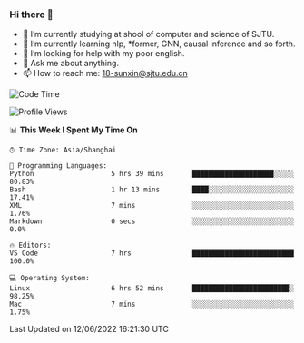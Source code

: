 ### Hi there 👋

<!--
**sunxin000/sunxin000** is a ✨ _special_ ✨ repository because its `README.md` (this file) appears on your GitHub profile.

Here are some ideas to get you started:

- 🔭 I’m currently working on ...
- 🌱 I’m currently learning ...
- 👯 I’m looking to collaborate on ...
- 🤔 I’m looking for help with ...
- 💬 Ask me about ...
- 📫 How to reach me: ...
- 😄 Pronouns: ...
- ⚡ Fun fact: ...
-->
- 🏫 I’m currently studying at shool of computer and science of SJTU.
- 🌱 I’m currently learning nlp, \*former, GNN, causal inference and so forth.
- 🤔 I’m looking for help with my poor english.
- 💬 Ask me about anything.
- 📫 How to reach me: 18-sunxin@sjtu.edu.cn
<!--START_SECTION:waka-->
![Code Time](http://img.shields.io/badge/Code%20Time-202%20hrs%2056%20mins-blue)

![Profile Views](http://img.shields.io/badge/Profile%20Views-2-blue)

📊 **This Week I Spent My Time On** 

```text
⌚︎ Time Zone: Asia/Shanghai

💬 Programming Languages: 
Python                   5 hrs 39 mins       ████████████████████░░░░░   80.83% 
Bash                     1 hr 13 mins        ████░░░░░░░░░░░░░░░░░░░░░   17.41% 
XML                      7 mins              ░░░░░░░░░░░░░░░░░░░░░░░░░   1.76% 
Markdown                 0 secs              ░░░░░░░░░░░░░░░░░░░░░░░░░   0.0%

🔥 Editors: 
VS Code                  7 hrs               █████████████████████████   100.0%

💻 Operating System: 
Linux                    6 hrs 52 mins       ████████████████████████░   98.25% 
Mac                      7 mins              ░░░░░░░░░░░░░░░░░░░░░░░░░   1.75%

```


 Last Updated on 12/06/2022 16:21:30 UTC
<!--END_SECTION:waka-->
